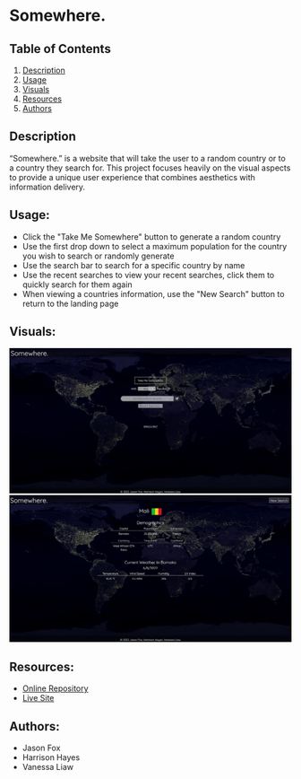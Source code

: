 # Somewhere.

## Table of Contents
1. [Description](#description)
2. [Usage](#usage)
3. [Visuals](#visuals)
4. [Resources](#resources)
5. [Authors](#authors)

## Description
“Somewhere.” is a website that will take the user to a random country or to a country they search for. This project focuses heavily on the visual aspects to provide a unique user experience that combines aesthetics with information delivery.

## Usage:
- Click the "Take Me Somewhere" button to generate a random country
- Use the first drop down to select a maximum population for the country you wish to search or randomly generate
- Use the search bar to search for a specific country by name
- Use the recent searches to view your recent searches, click them to quickly search for them again
- When viewing a countries information, use the "New Search" button to return to the landing page

## Visuals:
![Search](assets/images/Somewhere.JPG)
![Results](assets/images/somewheresearch.JPG)

## Resources:
- [Online Repository](https://github.com/jsonFox/somewhere-project)
- [Live Site](https://jsonfox.github.io/somewhere-project/)

## Authors:
- Jason Fox
- Harrison Hayes
- Vanessa Liaw
